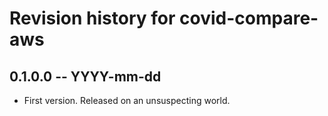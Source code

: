 # Revision history for covid-compare-aws

## 0.1.0.0 -- YYYY-mm-dd

* First version. Released on an unsuspecting world.
